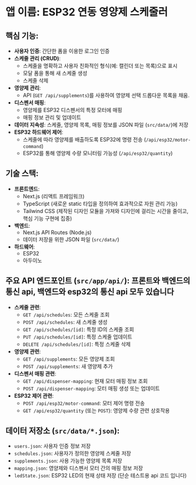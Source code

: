# **앱 이름**: ESP32 연동 영양제 스케줄러 

## 핵심 기능:
- **사용자 인증**: 간단한 폼을 이용한 로그인 인증
- **스케줄 관리 (CRUD)**:
    - 스케줄을 명확하고 사용자 친화적인 형식(예: 캘린더 또는 목록)으로 표시
    - 모달 폼을 통해 새 스케줄 생성
    - 스케줄 삭제
- **영양제 관리**:
    - API (`GET /api/supplements`)를 사용하여 영양제 선택 드롭다운 목록을 채움.
- **디스펜서 매핑**:
    - 영양제를 ESP32 디스펜서의 특정 모터에 매핑
    - 매핑 정보 관리 및 업데이트
- **데이터 지속성**: 스케줄, 영양제 목록, 매핑 정보를 JSON 파일 (`src/data/`)에 저장
- **ESP32 하드웨어 제어**:
    - 스케줄에 따라 영양제를 배출하도록 ESP32에 명령 전송 (`/api/esp32/motor-command`)
    - ESP32를 통해 영양제 수량 모니터링 가능성 (`/api/esp32/quantity`)

## 기술 스택:
- **프론트엔드**:
    - Next.js (리액트 프레임워크)
    - TypeScript (새로운 static 타입을 정의하여 효과적으로 자원 관리 가능)
    - Tailwind CSS (제작된 디자인 모듈을 가져와 디자인에 걸리는 시간을 줄이고, 핵심 기능 구현에 집중)
- **백엔드**:
    - Next.js API Routes (Node.js)
    - 데이터 저장을 위한 JSON 파일 (`src/data/`)
- **하드웨어**:
    - ESP32 
    - 아두이노 

## 주요 API 엔드포인트 (`src/app/api/`): 프론트와 백엔드의 통신 api, 백엔드와 esp32의 통신 api 모두 있습니다
- **스케줄 관련**:
    - `GET /api/schedules`: 모든 스케줄 조회
    - `POST /api/schedules`: 새 스케줄 생성
    - `GET /api/schedules/[id]`: 특정 ID의 스케줄 조회
    - `PUT /api/schedules/[id]`: 특정 스케줄 업데이트
    - `DELETE /api/schedules/[id]`: 특정 스케줄 삭제
- **영양제 관련**:
    - `GET /api/supplements`: 모든 영양제 조회
    - `POST /api/supplements`: 새 영양제 추가 
- **디스펜서 매핑 관련**:
    - `GET /api/dispenser-mapping`: 현재 모터 매핑 정보 조회
    - `POST /api/dispenser-mapping`: 모터 매핑 생성 또는 업데이트
- **ESP32 제어 관련**:
    - `POST /api/esp32/motor-command`: 모터 제어 명령 전송
    - `GET /api/esp32/quantity` (또는 `POST`): 영양제 수량 관련 상호작용

## 데이터 저장소 (`src/data/*.json`):
- `users.json`: 사용자 인증 정보 저장
- `schedules.json`: 사용자가 정의한 영양제 스케줄 저장
- `supplements.json`: 사용 가능한 영양제 목록 저장
- `mapping.json`: 영양제와 디스펜서 모터 간의 매핑 정보 저장
- `ledState.json`: ESP32 LED의 현재 상태 저장 (단순 테스트용 api 코드 입니다)
